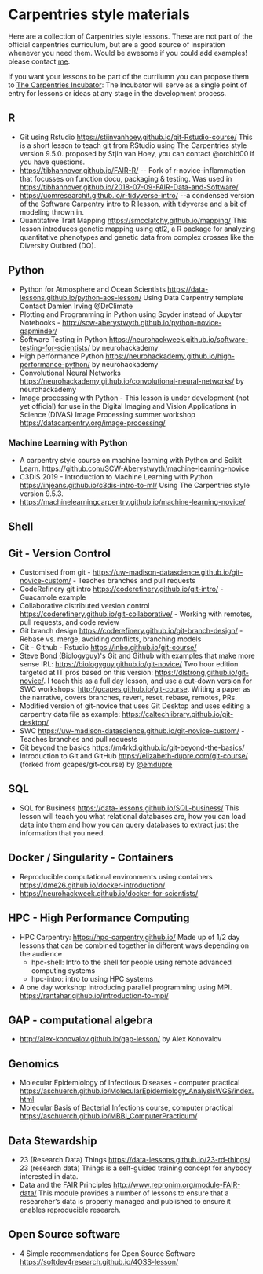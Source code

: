 # Carpentries style materials

Here are a collection of Carpentries style lessons. These are not part of the official carpentries curriculum, but are a good source of inspiration whenever you need them. Would be awesome if you could add examples! please contact [me](https://twitter.com/orchid00). 

If you want your lessons to be part of the currilumn you can propose them to [The Carpentries Incubator](https://github.com/carpentries-incubator/proposals): The Incubator will serve as a single point of entry for lessons or ideas at any stage in the development process.

## R

- Git using Rstudio https://stijnvanhoey.github.io/git-Rstudio-course/ This is a short lesson to teach git from RStudio 
using The Carpentries style version 9.5.0. proposed by Stjin van Hoey, you can contact @orchid00 if you have questions.
- https://tibhannover.github.io/FAIR-R/ -- Fork of r-novice-inflammation that focusses on function docu, packaging & testing. 
Was used in https://tibhannover.github.io/2018-07-09-FAIR-Data-and-Software/
- https://uomresearchit.github.io/r-tidyverse-intro/ --a condensed version of the Software Carpentry intro to R lesson, 
with tidyverse and a bit of modeling thrown in.
- Quantitative Trait Mapping https://smcclatchy.github.io/mapping/ This lesson introduces genetic mapping using qtl2, a R package for analyzing quantitative phenotypes and genetic data from complex crosses like the Diversity Outbred (DO).
 
## Python
 
- Python for Atmosphere and Ocean Scientists https://data-lessons.github.io/python-aos-lesson/ Using Data Carpentry template 
Contact Damien Irving @DrClimate
- Plotting and Programming in Python using Spyder instead of Jupyter Notebooks - 
http://scw-aberystwyth.github.io/python-novice-gapminder/
- Software Testing in Python https://neurohackweek.github.io/software-testing-for-scientists/ by neurohackademy
- High performance Python https://neurohackademy.github.io/high-performance-python/ by neurohackademy
- Convolutional Neural Networks https://neurohackademy.github.io/convolutional-neural-networks/ by neurohackademy
- Image processing with Python - This lesson is under development (not yet official) for use in the Digital Imaging and Vision Applications in Science (DIVAS) Image Processing summer workshop https://datacarpentry.org/image-processing/

### Machine Learning with Python
 
- A carpentry style course on machine learning with Python and Scikit Learn. 
https://github.com/SCW-Aberystwyth/machine-learning-novice
- C3DIS 2019 - Introduction to Machine Learning with Python  https://injeans.github.io/c3dis-intro-to-ml/ Using The Carpentries style version 9.5.3.    
- https://machinelearningcarpentry.github.io/machine-learning-novice/

## Shell

## Git - Version Control

- Customised from git - https://uw-madison-datascience.github.io/git-novice-custom/ - Teaches branches and pull requests
- CodeRefinery git intro https://coderefinery.github.io/git-intro/ - Guacamole example
- Collaborative distributed version control https://coderefinery.github.io/git-collaborative/ - Working with remotes, pull requests, and code review
- Git branch design https://coderefinery.github.io/git-branch-design/ - Rebase vs. merge, avoiding conflicts, branching models
- Git - Github - Rstudio https://inbo.github.io/git-course/
- Steve Bond (Biologyguy)'s Git and Github with examples that make more sense IRL: https://biologyguy.github.io/git-novice/
Two hour edition targeted at IT pros based on this version: https://dlstrong.github.io/git-novice/. I teach 
this as a full day lesson, and use a cut-down version for SWC workshops: http://gcapes.github.io/git-course. Writing a paper 
as the narrative, covers branches, revert, reset, rebase, remotes, PRs.
- Modified version of git-novice that uses Git Desktop and uses editing a carpentry data file as example: 
https://caltechlibrary.github.io/git-desktop/
- SWC https://uw-madison-datascience.github.io/git-novice-custom/ - Teaches branches and pull requests
- Git beyond the basics https://m4rkd.github.io/git-beyond-the-basics/
- Introduction to Git and GitHub https://elizabeth-dupre.com/git-course/ (forked from gcapes/git-course) by [@emdupre](https://github.com/emdupre)

## SQL
- SQL for Business https://data-lessons.github.io/SQL-business/ This lesson will teach you what relational databases are,
how you can load data into them and how you can query databases to extract just the information that you need.

## Docker / Singularity - Containers
 
- Reproducible computational environments using containers https://dme26.github.io/docker-introduction/
- https://neurohackweek.github.io/docker-for-scientists/

## HPC - High Performance Computing
 
- HPC Carpentry: https://hpc-carpentry.github.io/
Made up of 1/2 day lessons that can be combined together in different ways depending on the audience
  - hpc-shell: Intro to the shell for people using remote advanced computing systems
  - hpc-intro: intro to using HPC systems
- A one day workshop introducing parallel programming using MPI. https://rantahar.github.io/introduction-to-mpi/

## GAP -  computational algebra
- http://alex-konovalov.github.io/gap-lesson/ by Alex Konovalov

## Genomics
- Molecular Epidemiology of Infectious Diseases - computer practical
https://aschuerch.github.io/MolecularEpidemiology_AnalysisWGS/index.html
- Molecular Basis of Bacterial Infections course, computer practical https://aschuerch.github.io/MBBI_ComputerPracticum/

## Data Stewardship
- 23 (Research Data) Things https://data-lessons.github.io/23-rd-things/ 23 (research data) Things is a self-guided
training concept for anybody interested in data.
- Data and the FAIR Principles http://www.repronim.org/module-FAIR-data/ This module provides a number of lessons
to ensure that a researcher’s data is properly managed and published to ensure it enables reproducible research.

## Open Source software
- 4 Simple recommendations for Open Source Software https://softdev4research.github.io/4OSS-lesson/
